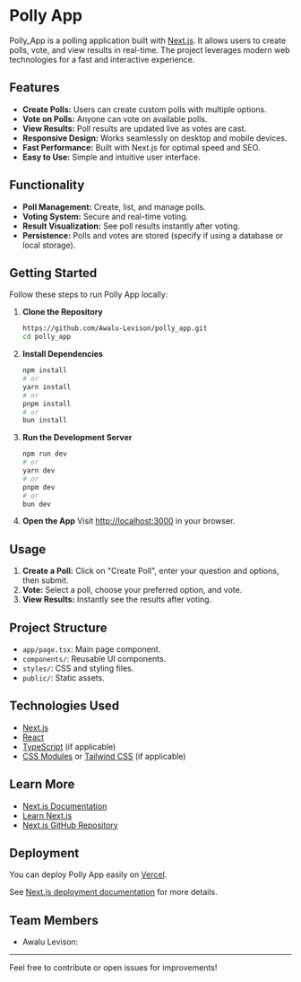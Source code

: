 # Polly App

Polly_App is a polling application built with [Next.js](https://nextjs.org). It allows users to create polls, vote, and view results in real-time. The project leverages modern web technologies for a fast and interactive experience.

## Features

- **Create Polls:** Users can create custom polls with multiple options.
- **Vote on Polls:** Anyone can vote on available polls.
- **View Results:** Poll results are updated live as votes are cast.
- **Responsive Design:** Works seamlessly on desktop and mobile devices.
- **Fast Performance:** Built with Next.js for optimal speed and SEO.
- **Easy to Use:** Simple and intuitive user interface.

## Functionality

- **Poll Management:** Create, list, and manage polls.
- **Voting System:** Secure and real-time voting.
- **Result Visualization:** See poll results instantly after voting.
- **Persistence:** Polls and votes are stored (specify if using a database or local storage).

## Getting Started

Follow these steps to run Polly App locally:

1. **Clone the Repository**
   ```bash
   https://github.com/Awalu-Levison/polly_app.git
   cd polly_app
   ```

2. **Install Dependencies**
   ```bash
   npm install
   # or
   yarn install
   # or
   pnpm install
   # or
   bun install
   ```

3. **Run the Development Server**
   ```bash
   npm run dev
   # or
   yarn dev
   # or
   pnpm dev
   # or
   bun dev
   ```

4. **Open the App**
   Visit [http://localhost:3000](http://localhost:3000) in your browser.

## Usage

1. **Create a Poll:** Click on "Create Poll", enter your question and options, then submit.
2. **Vote:** Select a poll, choose your preferred option, and vote.
3. **View Results:** Instantly see the results after voting.

## Project Structure

- `app/page.tsx`: Main page component.
- `components/`: Reusable UI components.
- `styles/`: CSS and styling files.
- `public/`: Static assets.

## Technologies Used

- [Next.js](https://nextjs.org)
- [React](https://react.dev)
- [TypeScript](https://www.typescriptlang.org) (if applicable)
- [CSS Modules](https://nextjs.org/docs/app/building-your-application/styling/css-modules) or [Tailwind CSS](https://tailwindcss.com) (if applicable)

## Learn More

- [Next.js Documentation](https://nextjs.org/docs)
- [Learn Next.js](https://nextjs.org/learn)
- [Next.js GitHub Repository](https://github.com/vercel/next.js)

## Deployment

You can deploy Polly App easily on [Vercel](https://vercel.com/new?utm_medium=default-template&filter=next.js&utm_source=create-next-app&utm_campaign=create-next-app-readme).

See [Next.js deployment documentation](https://nextjs.org/docs/app/building-your-application/deploying) for more details.

## Team Members
- Awalu Levison: <Frontend Engineer>
---

Feel free to contribute or open issues for improvements!